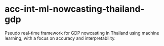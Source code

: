 # acc-int-ml-nowcasting-thailand-gdp
Pseudo real-time framework for GDP nowcasting in Thailand using machine learning, with a focus on accuracy and interpretability.
